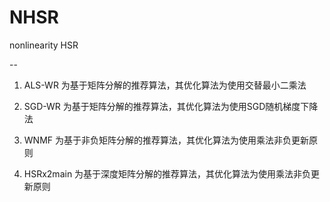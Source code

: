 # NHSR
nonlinearity HSR


--
1. ALS-WR 为基于矩阵分解的推荐算法，其优化算法为使用交替最小二乘法

2. SGD-WR 为基于矩阵分解的推荐算法，其优化算法为使用SGD随机梯度下降法

3. WNMF 为基于非负矩阵分解的推荐算法，其优化算法为使用乘法非负更新原则

3. HSRx2main 为基于深度矩阵分解的推荐算法，其优化算法为使用乘法非负更新原则

